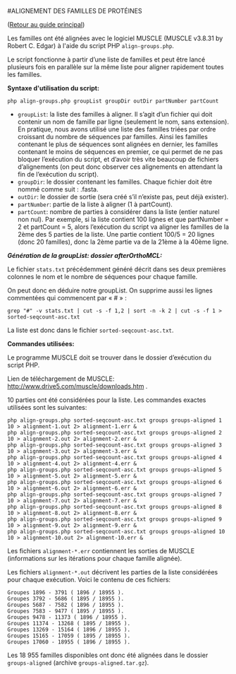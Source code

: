 #ALIGNEMENT DES FAMILLES DE PROTÉINES

([Retour au guide principal](https://github.com/notoraptor/LIMA/blob/master/lima/_test_data/README.md))

Les familles ont été alignées avec le logiciel MUSCLE (MUSCLE v3.8.31 by Robert C. Edgar) à l'aide du script PHP `align-groups.php`.

Le script fonctionne à partir d’une liste de familles et peut être lancé plusieurs fois en parallèle sur la même liste pour aligner rapidement toutes les familles.

**Syntaxe d'utilisation du script:**
```
php align-groups.php groupList groupDir outDir partNumber partCount
```
* `groupList`: la liste des familles à aligner. Il s’agit d’un fichier qui doit contenir un nom de famille par ligne (seulement le nom, sans extension). En pratique, nous avons utilisé une liste des familles triées par ordre croissant du nombre de séquences par familles. Ainsi les familles contenant le plus de séquences sont alignées en dernier, les familles contenant le moins de séquences en premier, ce qui permet de ne pas bloquer l’exécution du script, et d’avoir très vite beaucoup de fichiers d’alignements (on peut donc observer ces alignements en attendant la fin de l’exécution du script).
* `groupDir`: le dossier contenant les familles. Chaque fichier doit être nommé comme suit : <nom de la famille>.fasta.
* `outDir`: le dossier de sortie (sera créé s’il n’existe pas, peut déjà exister).
* `partNumber`: partie de la liste à aligner (1 à partCount).
* `partCount`: nombre de parties à considérer dans la liste (entier naturel non nul). Par exemple, si la liste contient 100 lignes et que partNumber = 2 et partCount = 5, alors l’exécution du script va aligner les familles de la 2ème des 5 parties de la liste. Une partie contient 100/5 = 20 lignes (donc 20 familles), donc la 2ème partie va de la 21ème à la 40ème ligne.

**_Génération de la groupList: dossier afterOrthoMCL:_**

Le fichier `stats.txt` précédemment généré décrit dans ses deux premières colonnes le nom et le nombre de séquences pour chaque famille.

On peut donc en déduire notre groupList. On supprime aussi les lignes commentées qui commencent par « # » :
```
grep "#" -v stats.txt | cut -s -f 1,2 | sort -n -k 2 | cut -s -f 1 > sorted-seqcount-asc.txt
```

La liste est donc dans le fichier `sorted-seqcount-asc.txt`.

**Commandes utilisées:**

Le programme MUSCLE doit se trouver dans le dossier d’exécution du script PHP.

Lien de téléchargement de MUSCLE: http://www.drive5.com/muscle/downloads.htm .

10 parties ont été considérées pour la liste.  Les commandes exactes utilisées sont les suivantes:
```
php align-groups.php sorted-seqcount-asc.txt groups groups-aligned 1 10 > alignment-1.out 2> alignment-1.err &
php align-groups.php sorted-seqcount-asc.txt groups groups-aligned 2 10 > alignment-2.out 2> alignment-2.err &
php align-groups.php sorted-seqcount-asc.txt groups groups-aligned 3 10 > alignment-3.out 2> alignment-3.err &
php align-groups.php sorted-seqcount-asc.txt groups groups-aligned 4 10 > alignment-4.out 2> alignment-4.err &
php align-groups.php sorted-seqcount-asc.txt groups groups-aligned 5 10 > alignment-5.out 2> alignment-5.err &
php align-groups.php sorted-seqcount-asc.txt groups groups-aligned 6 10 > alignment-6.out 2> alignment-6.err &
php align-groups.php sorted-seqcount-asc.txt groups groups-aligned 7 10 > alignment-7.out 2> alignment-7.err &
php align-groups.php sorted-seqcount-asc.txt groups groups-aligned 8 10 > alignment-8.out 2> alignment-8.err &
php align-groups.php sorted-seqcount-asc.txt groups groups-aligned 9 10 > alignment-9.out 2> alignment-9.err &
php align-groups.php sorted-seqcount-asc.txt groups groups-aligned 10 10 > alignment-10.out 2> alignment-10.err &
```

Les fichiers `alignment-*.err` contiennent les sorties de MUSCLE (informations sur les itérations pour chaque famille alignée).

Les fichiers `alignment-*.out` décrivent les parties de la liste considérées pour chaque exécution. Voici le contenu de ces fichiers:
```
Groupes 1896 - 3791 ( 1896 / 18955 ).
Groupes 3792 - 5686 ( 1895 / 18955 ).
Groupes 5687 - 7582 ( 1896 / 18955 ).
Groupes 7583 - 9477 ( 1895 / 18955 ).
Groupes 9478 - 11373 ( 1896 / 18955 ).
Groupes 11374 - 13268 ( 1895 / 18955 ).
Groupes 13269 - 15164 ( 1896 / 18955 ).
Groupes 15165 - 17059 ( 1895 / 18955 ).
Groupes 17060 - 18955 ( 1896 / 18955 ).
```

Les 18 955 familles disponibles ont donc été alignées dans le dossier `groups-aligned` (archive `groups-aligned.tar.gz`).
